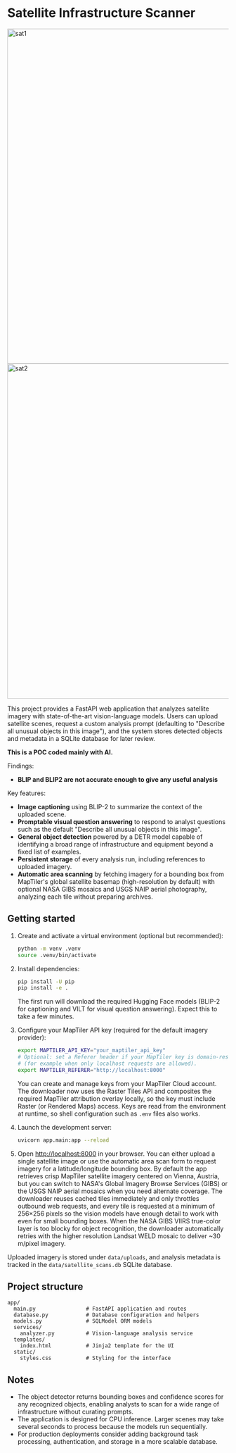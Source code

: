 # Satellite Infrastructure Scanner
<img width="1368" height="761" alt="sat1" src="https://github.com/user-attachments/assets/4dbd59bd-c5e8-418b-8ed0-a7604d208001" />
<img width="1368" height="761" alt="sat2" src="https://github.com/user-attachments/assets/892ace8e-0c9a-4868-b610-2274f536fa7d" />


This project provides a FastAPI web application that analyzes satellite imagery with
state-of-the-art vision-language models. Users can upload satellite scenes, request a
custom analysis prompt (defaulting to "Describe all unusual objects in this image"), and the
system stores detected objects and metadata in a SQLite database for later review.

**This is a POC coded mainly with AI.**

Findings:
- **BLIP and BLIP2 are not accurate enough to give any useful analysis**


Key features:

- **Image captioning** using BLIP-2 to summarize the context of the uploaded scene.
- **Promptable visual question answering** to respond to analyst questions such as the default
  "Describe all unusual objects in this image".
- **General object detection** powered by a DETR model capable of identifying a broad range of
  infrastructure and equipment beyond a fixed list of examples.
- **Persistent storage** of every analysis run, including references to uploaded imagery.
- **Automatic area scanning** by fetching imagery for a bounding box from MapTiler's global satellite
  basemap (high-resolution by default) with optional NASA GIBS mosaics and USGS NAIP aerial
  photography, analyzing each tile without preparing archives.

## Getting started

1. Create and activate a virtual environment (optional but recommended):

   ```bash
   python -m venv .venv
   source .venv/bin/activate
   ```

2. Install dependencies:

   ```bash
   pip install -U pip
   pip install -e .
   ```

   The first run will download the required Hugging Face models (BLIP-2 for captioning and VILT for
   visual question answering). Expect this to take a few minutes.

3. Configure your MapTiler API key (required for the default imagery provider):

   ```bash
   export MAPTILER_API_KEY="your_maptiler_api_key"
   # Optional: set a Referer header if your MapTiler key is domain-restricted
   # (for example when only localhost requests are allowed).
   export MAPTILER_REFERER="http://localhost:8000"
   ```

   You can create and manage keys from your MapTiler Cloud account. The downloader now uses the
   Raster Tiles API and composites the required MapTiler attribution overlay locally, so the key
   must include Raster (or Rendered Maps) access. Keys are read from the environment at runtime, so
   shell configuration such as `.env` files also works.

4. Launch the development server:

   ```bash
   uvicorn app.main:app --reload
   ```

5. Open <http://localhost:8000> in your browser. You can either upload a single satellite image or
   use the automatic area scan form to request imagery for a latitude/longitude bounding box. By
   default the app retrieves crisp MapTiler satellite imagery centered on Vienna, Austria, but you
   can switch to NASA's Global Imagery Browse Services (GIBS) or the USGS NAIP aerial mosaics when
   you need alternate coverage. The downloader reuses cached tiles immediately and only throttles
   outbound web requests, and every tile is requested at a minimum of 256×256 pixels so the
   vision models have enough detail to work with even for small bounding boxes. When the NASA GIBS
   VIIRS true-color layer is too blocky for object recognition, the downloader automatically retries
   with the higher resolution Landsat WELD mosaic to deliver ~30 m/pixel imagery.

Uploaded imagery is stored under `data/uploads`, and analysis metadata is tracked in the
`data/satellite_scans.db` SQLite database.

## Project structure

```
app/
  main.py                # FastAPI application and routes
  database.py            # Database configuration and helpers
  models.py              # SQLModel ORM models
  services/
    analyzer.py          # Vision-language analysis service
  templates/
    index.html           # Jinja2 template for the UI
  static/
    styles.css           # Styling for the interface
```

## Notes

- The object detector returns bounding boxes and confidence scores for any recognized objects,
  enabling analysts to scan for a wide range of infrastructure without curating prompts.
- The application is designed for CPU inference. Larger scenes may take several seconds to
  process because the models run sequentially.
- For production deployments consider adding background task processing, authentication, and
  storage in a more scalable database.
